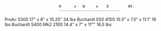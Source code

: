                              H      x   W     x    D         Wt.
                             ----------------------------
ProAc               5300     17"    x   8"    x   10.25"     24   lbs
Buchardt E50        4100     15.5”  x   7.5”  x   11.1”      19   lbs
Buchardt S400 Mk2   2100     14.4"  x   7"    x   11""       16.5 lbs
